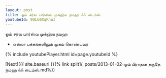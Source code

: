 ```yaml
---
layout: post
title: ஓம் சர்வ பார்ஸ்வ முக்ஹ்ய நமஹ ௧௧ டைம்ஸ்
youtubeId: 9QLG0XqRnuI
---
```

 
 
 ஓம் சர்வ பார்ஸ்வ முக்ஹ்ய நமஹ  
 
 -  எல்லா பக்கங்களிலும் முகம் கொண்டவர் 
 
  
 
  
 
 
 
 
 
 


{% include youtubePlayer.html id=page.youtubeId %}
 
[Next]({{ site.baseurl }}{% link  split1/_posts/2013-01-02-ஓம் பிராதன தருதே நமஹ ௧௧ டைம்ஸ்.md%})
 
